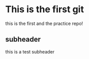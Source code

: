 # This is the first git

this is the first and the practice repo!


## subheader

this is a test subheader

